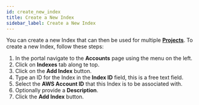 ```yaml
---
id: create_new_index
title: Create a New Index
sidebar_label: Create a New Index
---
```


You can create a new Index that can then be used for multiple [**Projects**](../projects/introduction). To create a new Index, follow these steps:

1. In the portal navigate to the **Accounts** page using the menu on the left.
2. Click on **Indexes** tab along te top.
3. Click on the **Add Index** button.
4. Type an ID for the Index in the **Index ID** field, this is a free text field.
5. Select the **AWS Account ID** that this Index is to be associated with.
6. Optionally provide a **Description**.
7. Click the **Add Index** button.
